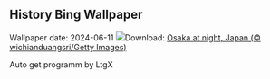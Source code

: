 ## History Bing Wallpaper
Wallpaper date: 2024-06-11
![](https://www.bing.com/th?id=OHR.OsakaNight_EN-US7022302235_UHD.jpg&w=1000)Download: [Osaka at night, Japan (© wichianduangsri/Getty Images)](https://www.bing.com/th?id=OHR.OsakaNight_EN-US7022302235_UHD.jpg)

Auto get programm by LtgX
